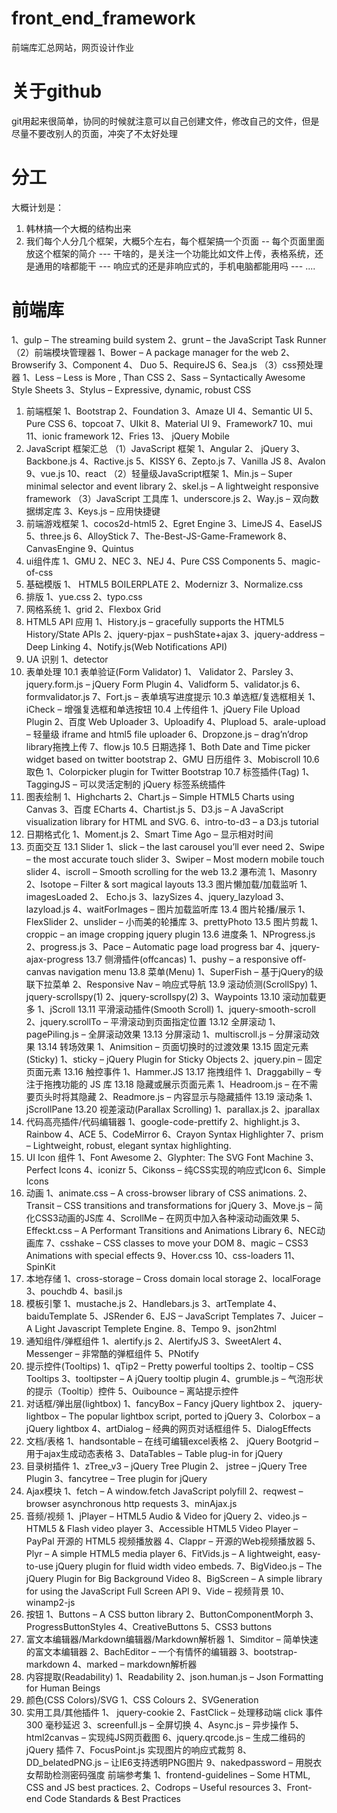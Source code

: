 # front_end_framework
前端库汇总网站，网页设计作业

# 关于github
git用起来很简单，协同的时候就注意可以自己创建文件，修改自己的文件，但是尽量不要改别人的页面，冲突了不太好处理

# 分工
大概计划是：
1. 韩林搞一个大概的结构出来
2. 我们每个人分几个框架，大概5个左右，每个框架搞一个页面
-- 每个页面里面放这个框架的简介
--- 干啥的，是关注一个功能比如文件上传，表格系统，还是通用的啥都能干
--- 响应式的还是非响应式的，手机电脑都能用吗
--- ....


# 前端库
 1、gulp – The streaming build system
 2、grunt – the JavaScript Task Runner
（2）前端模块管理器
 1、Bower – A package manager for the web
 2、Browserify
 3、Component
 4、 Duo
 5、RequireJS
 6、Sea.js
（3）css预处理器
 1、Less – Less is More , Than CSS
 2、Sass – Syntactically Awesome Style Sheets
 3、Stylus – Expressive, dynamic, robust CSS
1. 前端框架
 1、Bootstrap
 2、Foundation
 3、Amaze UI
 4、Semantic UI
 5、Pure CSS
 6、topcoat
 7、UIkit
 8、Material UI
 9、Framework7
 10、mui
 11、ionic framework
 12、Fries
 13、 jQuery Mobile
2. JavaScript 框架汇总
（1）JavaScript 框架
 1、Angular
 2、 jQuery
 3、Backbone.js
 4、Ractive.js
 5、KISSY
 6、Zepto.js
 7、Vanilla JS
 8、Avalon
 9、vue.js
 10、react
（2）轻量级JavaScript框架
 1、Min.js – Super minimal selector and event library
 2、skel.js – A lightweight responsive framework
（3）JavaScript 工具库
 1、underscore.js
 2、Way.js – 双向数据绑定库
 3、Keys.js – 应用快捷键
3. 前端游戏框架
 1、cocos2d-html5
 2、Egret Engine
 3、LimeJS
 4、EaselJS
 5、three.js
 6、AlloyStick
 7、The-Best-JS-Game-Framework
 8、CanvasEngine
 9、Quintus
4. ui组件库
 1、GMU
 2、NEC
 3、NEJ
 4、Pure CSS Components
 5、magic-of-css
5. 基础模版
 1、 HTML5 BOILERPLATE
 2、Modernizr
 3、Normalize.css
6. 排版
 1、yue.css
 2、typo.css
7. 网格系统
 1、grid
 2、Flexbox Grid
8. HTML5 API 应用
 1、History.js – gracefully supports the HTML5 History/State APIs
 2、jquery-pjax – pushState+ajax
 3、jquery-address – Deep Linking
 4、Notify.js(Web Notifications API)
9. UA 识别
 1、detector
10. 表单处理
10.1 表单验证(Form Validator)
 1、 Validator
 2、Parsley
 3、 jquery.form.js – jQuery Form Plugin
 4、Validform
 5、validator.js
 6、formvalidator.js
 7、Fort.js – 表单填写进度提示
10.3 单选框/复选框相关
 1、iCheck – 增强复选框和单选按钮
10.4 上传组件
 1、jQuery File Upload Plugin
 2、百度 Web Uploader
 3、Uploadify
 4、Plupload
 5、arale-upload – 轻量级 iframe and html5 file uploader
 6、Dropzone.js – drag’n’drop library拖拽上传
 7、flow.js
10.5 日期选择
 1、Both Date and Time picker widget based on twitter bootstrap
 2、GMU 日历组件
 3、Mobiscroll
10.6 取色
 1、Colorpicker plugin for Twitter Bootstrap
10.7 标签插件(Tag)
 1、TaggingJS – 可以灵活定制的 jQuery 标签系统插件
11. 图表绘制
 1、Highcharts
 2、Chart.js – Simple HTML5 Charts using Canvas
 3、百度 ECharts
 4、Chartist.js
 5、D3.js – A JavaScript visualization library for HTML and SVG.
 6、intro-to-d3 – a D3.js tutorial
12. 日期格式化
 1、Moment.js
 2、Smart Time Ago – 显示相对时间
13. 页面交互
13.1 Slider
 1、slick – the last carousel you’ll ever need
 2、Swipe – the most accurate touch slider
 3、Swiper – Most modern mobile touch slider
 4、iscroll – Smooth scrolling for the web
13.2 瀑布流
 1、Masonry
 2、Isotope – Filter & sort magical layouts
13.3 图片懒加载/加载监听
 1、imagesLoaded
 2、 Echo.js
 3、lazySizes
 4、jquery_lazyload
 3、lazyload.js
 4、waitForImages – 图片加载监听库
13.4 图片轮播/展示
 1、FlexSlider
 2、unslider – 小而美的轮播库
 3、prettyPhoto
13.5 图片剪裁
 1、croppic – an image cropping jquery plugin
13.6 进度条
 1、NProgress.js
 2、progress.js
 3、Pace – Automatic page load progress bar
 4、jquery-ajax-progress
13.7 侧滑插件(offcancas)
 1、pushy – a responsive off-canvas navigation menu
13.8 菜单(Menu)
 1、SuperFish – 基于jQuery的级联下拉菜单
 2、Responsive Nav – 响应式导航
13.9 滚动侦测(ScrollSpy)
 1、jquery-scrollspy(1)
 2、jquery-scrollspy(2)
 3、Waypoints
13.10 滚动加载更多
 1、jScroll
13.11 平滑滚动插件(Smooth Scroll)
 1、jquery-smooth-scroll
 2、jquery.scrollTo – 平滑滚动到页面指定位置
13.12 全屏滚动
 1、pagePiling.js – 全屏滚动效果
13.13 分屏滚动
 1、multiscroll.js – 分屏滚动效果
13.14 转场效果
 1、Animsition – 页面切换时的过渡效果
13.15 固定元素(Sticky)
 1、sticky – jQuery Plugin for Sticky Objects
 2、jquery.pin – 固定页面元素
13.16 触控事件
 1、Hammer.JS
13.17 拖拽组件
 1、Draggabilly – 专注于拖拽功能的 JS 库
13.18 隐藏或展示页面元素
 1、Headroom.js – 在不需要页头时将其隐藏
 2、Readmore.js – 内容显示与隐藏插件
13.19 滚动条
 1、jScrollPane
13.20 视差滚动(Parallax Scrolling)
 1、parallax.js
 2、jparallax
14. 代码高亮插件/代码编辑器
 1、google-code-prettify
 2、highlight.js
 3、Rainbow
 4、ACE
 5、CodeMirror
 6、Crayon Syntax Highlighter
 7、prism – Lightweight, robust, elegant syntax highlighting.
15. UI Icon 组件
 1、Font Awesome
 2、Glyphter: The SVG Font Machine
 3、Perfect Icons
 4、iconizr
 5、Cikonss – 纯CSS实现的响应式Icon
 6、Simple Icons
16. 动画
 1、animate.css – A cross-browser library of CSS animations.
 2、Transit – CSS transitions and transformations for jQuery
 3、Move.js – 简化CSS3动画的JS库
 4、ScrollMe – 在网页中加入各种滚动动画效果
 5、Effeckt.css – A Performant Transitions and Animations Library
 6、NEC动画库
 7、csshake – CSS classes to move your DOM
 8、magic – CSS3 Animations with special effects
 9、Hover.css
 10、css-loaders
 11、SpinKit
17. 本地存储
 1、cross-storage – Cross domain local storage
 2、localForage
 3、pouchdb
 4、basil.js
18. 模板引擎
 1、mustache.js
 2、Handlebars.js
 3、artTemplate
 4、baiduTemplate
 5、JSRender
 6、EJS – JavaScript Templates
 7、Juicer – A Light Javascript Templete Engine.
 8、Tempo
 9、json2html
19. 通知组件/弹框组件
 1、alertify.js
 2、AlertifyJS
 3、SweetAlert
 4、Messenger – 非常酷的弹框组件
 5、PNotify
20. 提示控件(Tooltips)
 1、qTip2 – Pretty powerful tooltips
 2、tooltip – CSS Tooltips
 3、tooltipster – A jQuery tooltip plugin
 4、grumble.js – 气泡形状的提示（Tooltip）控件
 5、Ouibounce – 离站提示控件
21. 对话框/弹出层(lightbox)
 1、fancyBox – Fancy jQuery lightbox
 2、 jquery-lightbox – The popular lightbox script, ported to jQuery
 3、Colorbox – a jQuery lightbox
 4、artDialog – 经典的网页对话框组件
 5、DialogEffects
22. 文档/表格
 1、handsontable – 在线可编辑excel表格
 2、 jQuery Bootgrid – 用于ajax生成动态表格
 3、DataTables – Table plug-in for jQuery
23. 目录树插件
 1、zTree_v3 – jQuery Tree Plugin
 2、 jstree – jQuery Tree Plugin
 3、fancytree – Tree plugin for jQuery
24. Ajax模块
 1、fetch – A window.fetch JavaScript polyfill
 2、reqwest – browser asynchronous http requests
 3、minAjax.js
25. 音频/视频
 1、jPlayer – HTML5 Audio & Video for jQuery
 2、video.js – HTML5 & Flash video player
 3、Accessible HTML5 Video Player – PayPal 开源的 HTML5 视频播放器
 4、Clappr – 开源的Web视频播放器
 5、Plyr – A simple HTML5 media player
 6、FitVids.js – A lightweight, easy-to-use jQuery plugin for fluid width video embeds.
 7、BigVideo.js – The jQuery Plugin for Big Background Video
 8、BigScreen – A simple library for using the JavaScript Full Screen API
 9、Vide – 视频背景
 10、winamp2-js
26. 按钮
 1、Buttons – A CSS button library
 2、ButtonComponentMorph
 3、ProgressButtonStyles
 4、CreativeButtons
 5、CSS3 buttons
27. 富文本编辑器/Markdown编辑器/Markdown解析器
 1、Simditor – 简单快速的富文本编辑器
 2、BachEditor – 一个有情怀的编辑器
 3、bootstrap-markdown
 4、marked – markdown解析器
28. 内容提取(Readability)
 1、Readability
 2、json.human.js – Json Formatting for Human Beings
29. 颜色(CSS Colors)/SVG
 1、CSS Colours
 2、SVGeneration
30. 实用工具/其他插件
 1、 jquery-cookie
 2、FastClick – 处理移动端 click 事件 300 毫秒延迟
 3、screenfull.js – 全屏切换
 4、Async.js – 异步操作
 5、html2canvas – 实现纯JS网页截图
 6、jquery.qrcode.js – 生成二维码的 jQuery 插件
 7、FocusPoint.js 实现图片的响应式裁剪
 8、DD_belatedPNG.js – 让IE6支持透明PNG图片
 9、nakedpassword – 用脱衣女帮助检测密码强度
前端参考集
1、frontend-guidelines – Some HTML, CSS and JS best practices.
2、Codrops – Useful resources
3、Front-end Code Standards & Best Practices
